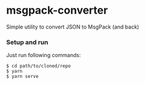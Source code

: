 # msgpack-converter
Simple utility to convert JSON to MsgPack (and back)

### Setup and run
Just run following commands:

```shell
$ cd path/to/cloned/repo
$ yarn
$ yarn serve
```
